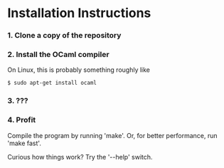 
Installation Instructions
=========================

### 1. Clone a copy of the repository

### 2. Install the OCaml compiler

On Linux, this is probably something roughly like

    $ sudo apt-get install ocaml


### 3. ???

### 4. Profit

Compile the program by running 'make'. Or, for better performance, run
'make fast'.

Curious how things work? Try the '--help' switch.



